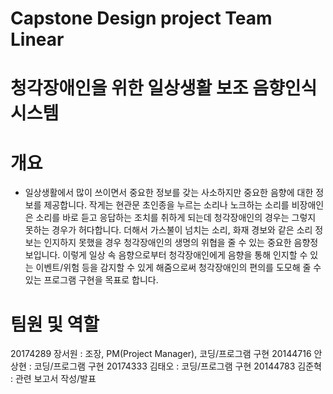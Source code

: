 # Capstone Design project Team Linear

# 청각장애인을 위한 일상생활 보조 음향인식 시스템

# 개요
- 일상생활에서 많이 쓰이면서 중요한 정보를 갖는 사소하지만 중요한 음향에 대한 정보를 제공합니다. 
작게는 현관문 초인종을 누르는 소리나 노크하는 소리를 비장애인은 소리를 바로 듣고 응답하는 조치를 취하게 되는데 청각장애인의 경우는 그렇지 못하는 경우가 허다합니다. 
더해서 가스불이 넘치는 소리, 화재 경보와 같은 소리 정보는 인지하지 못했을 경우 청각장애인의 생명의 위협을 줄 수 있는 중요한 음향정보입니다. 
이렇게 일상 속 음향으로부터 청각장애인에게 음향을 통해 인지할 수 있는 이벤트/위험 등을 감지할 수 있게 해줌으로써 청각장애인의 편의를 도모해 줄 수 있는 프로그램 구현을 목표로 합니다.

# 팀원 및 역할
20174289 장서원 : 조장, PM(Project Manager), 코딩/프로그램 구현
20144716 안상현 : 코딩/프로그램 구현
20174333 김태오 : 코딩/프로그램 구현
20144783 김준혁 : 관련 보고서 작성/발표
